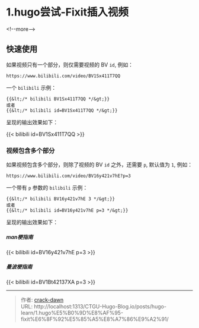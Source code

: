 # 1.hugo尝试-Fixit插入视频


&lt;!--more--&gt;

## 快速使用

如果视频只有一个部分，则仅需要视频的 BV `id`, 例如：

```code
https://www.bilibili.com/video/BV1Sx411T7QQ
```

一个 `bilibili` 示例：

```go-html-template
{{&lt;/* bilibili BV1Sx411T7QQ */&gt;}}
或者
{{&lt;/* bilibili id=BV1Sx411T7QQ */&gt;}}
```

呈现的输出效果如下：

{{&lt; bilibili id=BV1Sx411T7QQ &gt;}}

### 视频包含多个部分
如果视频包含多个部分，则除了视频的 BV `id` 之外，还需要 `p`, 默认值为 `1`, 例如：

```code
https://www.bilibili.com/video/BV16y421v7hE?p=3
```

一个带有 `p` 参数的 `bilibili` 示例：

```go-html-template
{{&lt;/* bilibili BV16y421v7hE 3 */&gt;}}
或者
{{&lt;/* bilibili id=BV16y421v7hE p=3 */&gt;}}
```

呈现的输出效果如下：
##### man梗指南
{{&lt; bilibili id=BV16y421v7hE p=3 &gt;}}
##### 曼波梗指南
{{&lt; bilibili id=BV1Bt42137XA p=3 &gt;}}



---

> 作者: [crack-dawn](https://github.com/crack-dawn/)  
> URL: http://localhost:1313/CTGU-Hugo-Blog.io/posts/hugo-learn/1.hugo%E5%B0%9D%E8%AF%95-fixit%E6%8F%92%E5%85%A5%E8%A7%86%E9%A2%91/  

